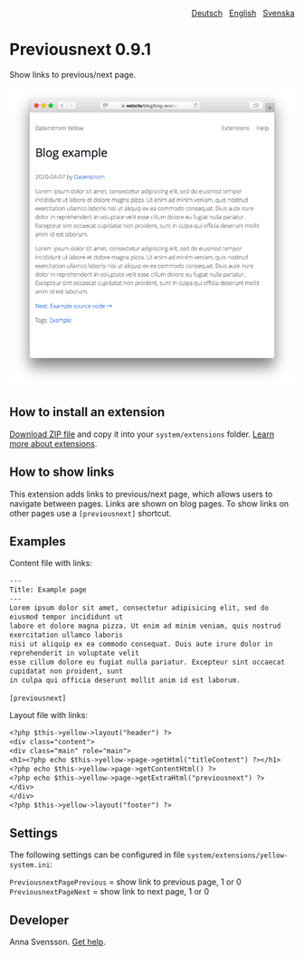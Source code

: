 <p align="right"><a href="README-de.md">Deutsch</a> &nbsp; <a href="README.md">English</a> &nbsp; <a href="README-sv.md">Svenska</a></p>

# Previousnext 0.9.1

Show links to previous/next page.

<p align="center"><img src="SCREENSHOT.png" alt="Screenshot"></p>

## How to install an extension

[Download ZIP file](https://github.com/annaesvensson/yellow-previousnext/archive/refs/heads/main.zip) and copy it into your `system/extensions` folder. [Learn more about extensions](https://github.com/annaesvensson/yellow-update).

## How to show links

This extension adds links to previous/next page, which allows users to navigate between pages. Links are shown on blog pages. To show links on other pages use a `[previousnext]` shortcut.

## Examples

Content file with links:

    ---
    Title: Example page
    ---
    Lorem ipsum dolor sit amet, consectetur adipisicing elit, sed do eiusmod tempor incididunt ut 
    labore et dolore magna pizza. Ut enim ad minim veniam, quis nostrud exercitation ullamco laboris 
    nisi ut aliquip ex ea commodo consequat. Duis aute irure dolor in reprehenderit in voluptate velit 
    esse cillum dolore eu fugiat nulla pariatur. Excepteur sint occaecat cupidatat non proident, sunt 
    in culpa qui officia deserunt mollit anim id est laborum.

    [previousnext]

Layout file with links:

    <?php $this->yellow->layout("header") ?>
    <div class="content">
    <div class="main" role="main">
    <h1><?php echo $this->yellow->page->getHtml("titleContent") ?></h1>
    <?php echo $this->yellow->page->getContentHtml() ?>
    <?php echo $this->yellow->page->getExtraHtml("previousnext") ?>
    </div>
    </div>
    <?php $this->yellow->layout("footer") ?>

## Settings

The following settings can be configured in file `system/extensions/yellow-system.ini`:

`PreviousnextPagePrevious` = show link to previous page, 1 or 0  
`PreviousnextPageNext` = show link to next page, 1 or 0  

## Developer

Anna Svensson. [Get help](https://datenstrom.se/yellow/help/).
